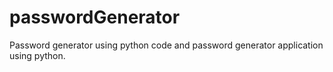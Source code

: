 # passwordGenerator
Password generator using python code and password generator application using python.
